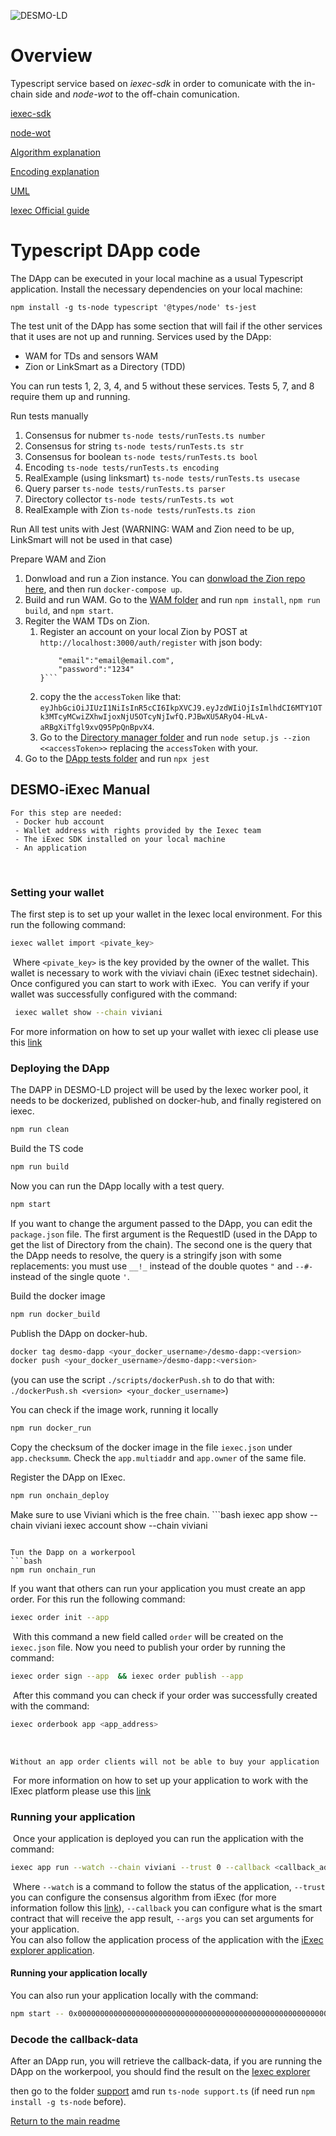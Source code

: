 ![DESMO-LD](https://github.com/vaimee/desmo/blob/8a741e1542162dd4517a90a2ab37f42a58a8fd7f/imgs/desmo-logo.png)

# Overview

Typescript service based on *iexec-sdk* in order to comunicate with the in-chain side and *node-wot* to the off-chain comunication.

[iexec-sdk](https://github.com/iExecBlockchainComputing/iexec-sdk)

[node-wot](https://github.com/eclipse/thingweb.node-wot)

[Algorithm explanation](docs/algorithm.md)

[Encoding explanation](docs/encoding.md)

[UML](docs/uml.md)

[Iexec Official guide](https://docs.iex.ec/for-developers/your-first-app)

# Typescript DApp code
The DApp can be executed in your local machine as a usual Typescript application.
Install the necessary dependencies on your local machine:

```npm install -g ts-node typescript '@types/node' ts-jest```

The test unit of the DApp has some section that will fail if the other services that it uses are not up and running.
Services used by the DApp:
- WAM for TDs and sensors WAM
- Zion or LinkSmart as a Directory (TDD)

You can run tests 1, 2, 3, 4, and 5 without these services.
Tests 5, 7, and 8 require them up and running. 

Run tests manually

1. Consensus for nubmer ```ts-node tests/runTests.ts number```
2. Consensus for string ```ts-node tests/runTests.ts str```
3. Consensus for boolean ```ts-node tests/runTests.ts bool```
4. Encoding ```ts-node tests/runTests.ts encoding```
5. RealExample (using linksmart) ```ts-node tests/runTests.ts usecase```
6. Query parser ```ts-node tests/runTests.ts parser```
7. Directory collector ```ts-node tests/runTests.ts wot```
8. RealExample with Zion ```ts-node tests/runTests.ts zion```

Run All test units with Jest (WARNING: WAM and Zion need to be up, LinkSmart will not be used in that case)

Prepare WAM and Zion

1. Donwload and run a Zion instance. You can [donwload the Zion repo here](https://github.com/vaimee/zion), and then run  `docker-compose up`.
2. Build and run WAM. Go to the [WAM folder](../example-tds/) and run `npm install`, `npm run build`, and `npm start`.
3. Regiter the WAM TDs on Zion.
    1. Register an account on your local Zion by POST at `http://localhost:3000/auth/register` with json body: 
        ```{
            "email":"email@email.com",
            "password":"1234"
        }```
    2. copy the the `accessToken` like that: `eyJhbGciOiJIUzI1NiIsInR5cCI6IkpXVCJ9.eyJzdWIiOjIsImlhdCI6MTY1OTk3MTcyMCwiZXhwIjoxNjU5OTcyNjIwfQ.PJBwXU5ARyO4-HLvA-aRBgXiTfgl9xvQ95PpQnBpvX4`.
    3. Go to the [Directory manager folder](../directory/directoryManager/) and run `node setup.js --zion <<accessToken>>` replacing the `accessToken` with your.
4. Go to the [DApp tests folder](./tests/) and run ```npx jest```




## DESMO-iExec Manual
```ad-note 
For this step are needed: 
 - Docker hub account 
 - Wallet address with rights provided by the Iexec team 
 - The iExec SDK installed on your local machine 
 - An application
```
​
### Setting your wallet
 The first step is to set up your wallet in the Iexec local environment. For this run the following command: 
​
```bash
iexec wallet import <pivate_key>
```
​
Where ```<pivate_key>``` is the key provided by the owner of the wallet. This wallet is necessary to work with the viviavi chain (iExec testnet sidechain). Once configured you can start to work with iExec. 
​
You can verify if your wallet was successfully configured with the command: 
```bash
 iexec wallet show --chain viviani  
```
 
 For more information on how to set up your wallet with iexec cli please use this [link](https://github.com/iExecBlockchainComputing/iexec-sdk/blob/master/CLI.md#wallet)
​
​
### Deploying the DApp
The DAPP in DESMO-LD project will be used by the Iexec worker pool, it needs to be dockerized, published on docker-hub, and finally registered on iexec.

```bash
npm run clean
```
Build the TS code
```bash
npm run build
```
Now you can run the DApp locally with a test query.
```bash
npm start
```
If you want to change the argument passed to the DApp, you can edit the `package.json` file.
The first argument is the RequestID (used in the DApp to get the list of Directory from the chain). The second one is the query that the DApp needs to resolve, the query is a stringify json with some replacements: you must use `__!_` instead of the double quotes `"` and `--#-` instead of the single quote `'`.

Build the docker image
```bash
npm run docker_build
```

Publish the DApp on docker-hub.
```bash
docker tag desmo-dapp <your_docker_username>/desmo-dapp:<version>
docker push <your_docker_username>/desmo-dapp:<version>
```
(you can use the script `./scripts/dockerPush.sh` to do that with: `./dockerPush.sh <version> <your_docker_username>`)

You can check if the image work, running it locally
```bash
npm run docker_run
```

Copy the checksum of the docker image in the file `iexec.json` under `app.checksumm`.
Check the `app.multiaddr` and `app.owner`  of the same file.

Register the DApp on IExec.
```bash
npm run onchain_deploy
```

Make sure to use Viviani which is the free chain.
​```bash
iexec app show --chain viviani
iexec account show --chain viviani
```

Tun the Dapp on a workerpool
```bash
npm run onchain_run
```

If you want that others can run your application you must create an app order. For this run the following command: 
​
```bash
iexec order init --app
```
​
With this command a new field called ```order``` will be created on the ```iexec.json``` file. Now you need to publish your order by running the command: 
​
```bash
iexec order sign --app  && iexec order publish --app
```
​
After this command you can check if your order was successfully created with the command: 
​
```bash
iexec orderbook app <app_address>
```
​
```ad-warning
Without an app order clients will not be able to buy your application
```
​
For more information on how to set up your application to work with the IExec platform please use this [link](https://github.com/iExecBlockchainComputing/iexec-sdk/blob/master/CLI.md#app)
​
### Running your application
​
Once your application is deployed you can run the application with the command: 
​
```bash
iexec app run --watch --chain viviani --trust 0 --callback <callback_address> --args <your_arguments>
```
​
Where ```--watch``` is a command to follow the status of the application,  ```--trust``` you can configure the consensus algorithm from iExec (for more information follow this [link](https://docs.iex.ec/key-concepts/proof-of-contribution)), ```--callback``` you can configure what is the smart contract that will receive the app result, ```--args``` you can set arguments for your application.  
​
You can also follow the application process of the application with the [iExec explorer application](https://explorer.iex.ec/viviani).

#### Running your application locally

You can also run your application locally with the command:
```bash
npm start -- 0x000000000000000000000000000000000000000000000000000000000000000b "{__!_prefixList__!_:[{__!_abbreviation__!_:__!_desmo__!_,__!_completeURI__!_:__!_https://desmo.vaimee.it/__!_},{__!_abbreviation__!_:__!_qudt__!_,__!_completeURI__!_:__!_http://qudt.org/schema/qudt/__!_},{__!_abbreviation__!_:__!_xsd__!_,__!_completeURI__!_:__!_http://www.w3.org/2001/XMLSchema/__!_},{__!_abbreviation__!_:__!_monas__!_,__!_completeURI__!_:__!_https://pod.dasibreaker.vaimee.it/monas/__!_}],__!_property__!_:{__!_identifier__!_:__!_value__!_,__!_unit__!_:__!_qudt:DEG_C__!_,__!_datatype__!_:1},__!_staticFilter__!_:__!_$[?(@[--#-type--#-]==--#-Sensor--#-)]__!_}"
```


### Decode the callback-data
 After an DApp run, you will retrieve the callback-data, if you are running the DApp on the workerpool, you should find the result on the [Iexec explorer](https://explorer.iex.ec/viviani)

 then go to the folder [support](./support/) amd run `ts-node support.ts` (if need run `npm install -g ts-node` before).


[Return to the main readme](/README.md)